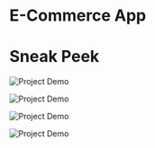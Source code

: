 # E-Commerce App

# Sneak Peek
![Project Demo](https://i.ibb.co/gZ0Y57J/Whats-App-Image-2022-06-22-at-23-45-38.jpg)

![Project Demo](https://i.ibb.co/MGPSJBc/Whats-App-Image-2022-06-22-at-23-45-39.jpg)

![Project Demo](https://i.ibb.co/5WPq19h/Whats-App-Image-2022-06-22-at-23-45-39-1.jpg)

![Project Demo](https://i.ibb.co/1732gy6/Whats-App-Image-2022-07-18-at-00-24-22.jpg)
